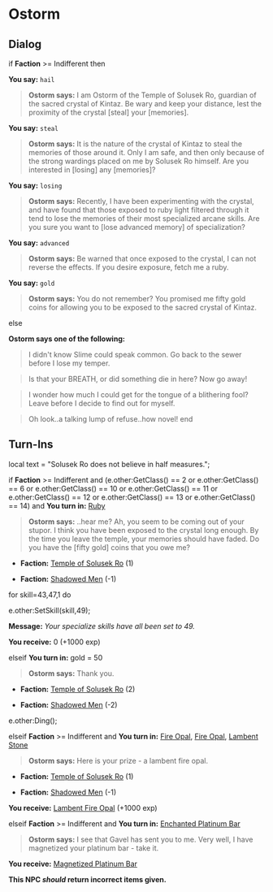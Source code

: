# Ostorm



## Dialog

if **Faction** >= Indifferent then


**You say:** `hail`




>**Ostorm says:** I am Ostorm of the Temple of Solusek Ro, guardian of the sacred crystal of Kintaz.  Be wary and keep your distance, lest the proximity of the crystal [steal] your [memories].


**You say:** `steal`




>**Ostorm says:** It is the nature of the crystal of Kintaz to steal the memories of those around it. Only I am safe, and then only because of the strong wardings placed on me by Solusek Ro himself. Are you interested in [losing] any [memories]?


**You say:** `losing`




>**Ostorm says:** Recently, I have been experimenting with the crystal, and have found that those exposed to ruby light filtered through it tend to lose the memories of their most specialized arcane skills. Are you sure you want to [lose advanced memory] of specialization?


**You say:** `advanced`




>**Ostorm says:** Be warned that once exposed to the crystal, I can not reverse the effects. If you desire exposure, fetch me a ruby.


**You say:** `gold`




>**Ostorm says:** You do not remember?  You promised me fifty gold coins for allowing you to be exposed to the sacred crystal of Kintaz.


else


**Ostorm says one of the following:**

>I didn't know Slime could speak common.  Go back to the sewer before I lose my temper.

>Is that your BREATH, or did something die in here?  Now go away!

>I wonder how much I could get for the tongue of a blithering fool?  Leave before I decide to find out for myself.

>Oh look..a talking lump of refuse..how novel!
end

## Turn-Ins



local text = "Solusek Ro does not believe in half measures.";



if **Faction** >= Indifferent and (e.other:GetClass() == 2 or e.other:GetClass() == 6 or e.other:GetClass() == 10 or e.other:GetClass() == 11 or e.other:GetClass() == 12 or e.other:GetClass() == 13 or e.other:GetClass() == 14) and  **You turn in:** [Ruby](/item/10035)


>**Ostorm says:** ..hear me? Ah, you seem to be coming out of your stupor. I think you have been exposed to the crystal long enough. By the time you leave the temple, your memories should have faded. Do you have the [fifty gold] coins that you owe me?


* __Faction:__ [Temple of Solusek Ro](/faction/415) (1)


* __Faction:__ [Shadowed Men](/faction/416) (-1)


for skill=43,47,1 do



e.other:SetSkill(skill,49);



**Message:** <span class="text-warning">*Your specialize skills have all been set to 49.*</span>


 **You receive:** 0 (+1000 exp)

elseif **You turn in:** gold = 50


>**Ostorm says:** Thank you.


* __Faction:__ [Temple of Solusek Ro](/faction/415) (2)


* __Faction:__ [Shadowed Men](/faction/416) (-2)


e.other:Ding();


elseif **Faction** >= Indifferent and  **You turn in:** [Fire Opal](/item/10031), [Fire Opal](/item/10031), [Lambent Stone](/item/10000)


>**Ostorm says:** Here is your prize - a lambent fire opal.


* __Faction:__ [Temple of Solusek Ro](/faction/415) (1)


* __Faction:__ [Shadowed Men](/faction/416) (-1)


 **You receive:**  [Lambent Fire Opal](/item/10128) (+1000 exp)


elseif **Faction** >= Indifferent and  **You turn in:** [Enchanted Platinum Bar](/item/16507)


>**Ostorm says:** I see that Gavel has sent you to me.  Very well, I have magnetized your platinum bar - take it.


 **You receive:**  [Magnetized Platinum Bar](/item/19049) 

**This NPC *should* return incorrect items given.**






